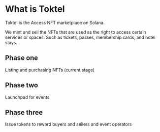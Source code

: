 # What is Toktel

Toktel is the Access NFT marketplace on Solana.

We mint and sell the NFTs that are used as the right to access certain services or spaces.
Such as tickets, passes, membership cards, and hotel stays.



## Phase one

Listing and purchasing NFTs (current stage)

## Phase two

Launchpad for events

## Phase three
Issue tokens to reward buyers and sellers and event operators
